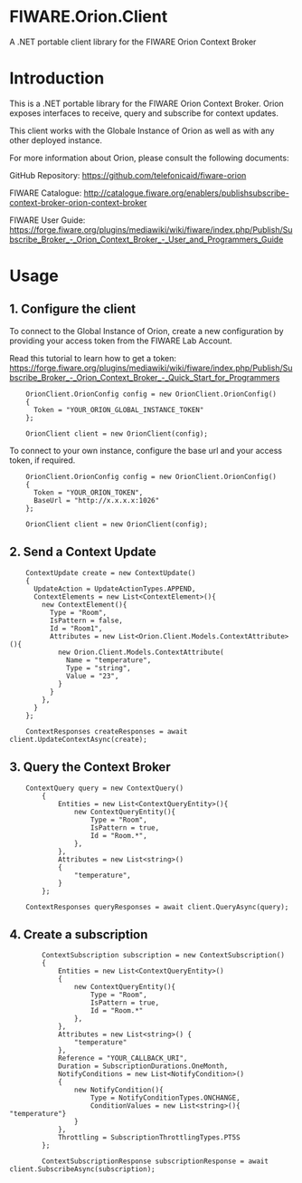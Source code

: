 # FIWARE.Orion.Client
A .NET portable client library for the FIWARE Orion Context Broker

# Introduction

This is a .NET portable library for the FIWARE Orion Context Broker. Orion exposes interfaces to receive, query and subscribe for context updates. 

This client works with the Globale Instance of Orion as well as with any other deployed instance. 

For more information about Orion, please consult the following documents:

GitHub Repository: https://github.com/telefonicaid/fiware-orion

FIWARE Catalogue: http://catalogue.fiware.org/enablers/publishsubscribe-context-broker-orion-context-broker

FIWARE User Guide: https://forge.fiware.org/plugins/mediawiki/wiki/fiware/index.php/Publish/Subscribe_Broker_-_Orion_Context_Broker_-_User_and_Programmers_Guide


# Usage

## 1. Configure the client

To connect to the Global Instance of Orion, create a new configuration by providing your access token from the FIWARE Lab Account.

Read this tutorial to learn how to get a token: https://forge.fiware.org/plugins/mediawiki/wiki/fiware/index.php/Publish/Subscribe_Broker_-_Orion_Context_Broker_-_Quick_Start_for_Programmers

        OrionClient.OrionConfig config = new OrionClient.OrionConfig()
        {
          Token = "YOUR_ORION_GLOBAL_INSTANCE_TOKEN"
        };
        
        OrionClient client = new OrionClient(config);

To connect to your own instance, configure the base url and your access token, if required.

        OrionClient.OrionConfig config = new OrionClient.OrionConfig()
        {
          Token = "YOUR_ORION_TOKEN",
          BaseUrl = "http://x.x.x.x:1026"
        };
        
        OrionClient client = new OrionClient(config);

## 2. Send a Context Update

        ContextUpdate create = new ContextUpdate()
        {
          UpdateAction = UpdateActionTypes.APPEND,
          ContextElements = new List<ContextElement>(){
            new ContextElement(){
              Type = "Room",
              IsPattern = false,
              Id = "Room1",
              Attributes = new List<Orion.Client.Models.ContextAttribute>(){
                new Orion.Client.Models.ContextAttribute(
                  Name = "temperature",
                  Type = "string",
                  Value = "23",
                }
              }
            },
          }
        };

        ContextResponses createResponses = await client.UpdateContextAsync(create);

## 3. Query the Context Broker

        ContextQuery query = new ContextQuery()
            {
                Entities = new List<ContextQueryEntity>(){
                    new ContextQueryEntity(){
                        Type = "Room",
                        IsPattern = true,
                        Id = "Room.*",
                    },
                },
                Attributes = new List<string>()
                {
                    "temperature",
                }
            };

        ContextResponses queryResponses = await client.QueryAsync(query);

## 4. Create a subscription

            ContextSubscription subscription = new ContextSubscription()
            {
                Entities = new List<ContextQueryEntity>()
                {
                    new ContextQueryEntity(){
                        Type = "Room",
                        IsPattern = true,
                        Id = "Room.*"
                    },
                },
                Attributes = new List<string>() { 
                    "temperature"
                },
                Reference = "YOUR_CALLBACK_URI",
                Duration = SubscriptionDurations.OneMonth,
                NotifyConditions = new List<NotifyCondition>()
                {
                    new NotifyCondition(){
                        Type = NotifyConditionTypes.ONCHANGE,
                        ConditionValues = new List<string>(){ "temperature"}
                    }
                },
                Throttling = SubscriptionThrottlingTypes.PT5S
            };

            ContextSubscriptionResponse subscriptionResponse = await client.SubscribeAsync(subscription);
